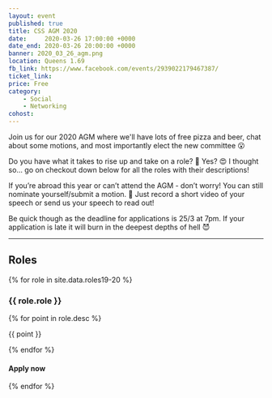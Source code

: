 ```yaml
---
layout: event
published: true
title: CSS AGM 2020
date:     2020-03-26 17:00:00 +0000
date_end: 2020-03-26 20:00:00 +0000 
banner: 2020_03_26_agm.png
location: Queens 1.69
fb_link: https://www.facebook.com/events/2939022179467387/
ticket_link:
price: Free
category:
    - Social
    - Networking
cohost: 
---
```


Join us for our 2020 AGM where we'll have lots of free pizza and beer, chat about some motions, and most importantly elect the new committee 😮

Do you have what it takes to rise up and take on a role? 🤔
Yes? 😍 I thought so... go on checkout down below for all the roles with their descriptions!

If you’re abroad this year or can’t attend the AGM - don’t worry! You can still nominate yourself/submit a motion. 🎉
Just record a short video of your speech or send us your speech to read out!

Be quick though as the deadline for applications is 25/3 at 7pm. If your application is late it will burn in the deepest depths of hell 😈

---
## Roles
<div class="card-grid">
    {% for role in site.data.roles19-20 %}
        <div class="card-grid__card">
            <h3>{{ role.role }}</h3>
            {% for point in role.desc %}
                <div class="card-grid__card__row">
                    <i class="fas fa-check"></i>
                    <p>{{ point }}</p>
                </div>
            {% endfor %}
            <div class="card-grid__card__footer">
                <h4>Apply now</h4>
                <a href="https://forms.gle/C2yz3zTEQQTiULEx6" class="card-grid__card__footer__next-btn">
                    <i class="fas fa-chevron-right"></i>
                </a>
            </div>
        </div> 
    {% endfor %}
</div>
